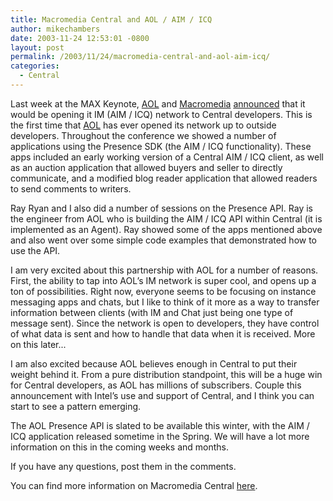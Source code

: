 ```yaml
---
title: Macromedia Central and AOL / AIM / ICQ
author: mikechambers
date: 2003-11-24 12:53:01 -0800
layout: post
permalink: /2003/11/24/macromedia-central-and-aol-aim-icq/
categories:
  - Central
---
```



Last week at the MAX Keynote, [AOL][1] and [Macromedia][2] [announced][3] that it would be opening it IM (AIM / ICQ) network to Central developers. This is the first time that [AOL][4] has ever opened its network up to outside developers. Throughout the conference we showed a number of applications using the Presence SDK (the AIM / ICQ functionality). These apps included an early working version of a Central AIM / ICQ client, as well as an auction application that allowed buyers and seller to directly communicate, and a modified blog reader application that allowed readers to send comments to writers.

Ray Ryan and I also did a number of sessions on the Presence API. Ray is the engineer from AOL who is building the AIM / ICQ API within Central (it is implemented as an Agent). Ray showed some of the apps mentioned above and also went over some simple code examples that demonstrated how to use the API.

I am very excited about this partnership with AOL for a number of reasons. First, the ability to tap into AOL&#8217;s IM network is super cool, and opens up a ton of possibilities. Right now, everyone seems to be focusing on instance messaging apps and chats, but I like to think of it more as a way to transfer information between clients (with IM and Chat just being one type of message sent). Since the network is open to developers, they have control of what data is sent and how to handle that data when it is received. More on this later...

I am also excited because AOL believes enough in Central to put their weight behind it. From a pure distribution standpoint, this will be a huge win for Central developers, as AOL has millions of subscribers. Couple this announcement with Intel&#8217;s use and support of Central, and I think you can start to see a pattern emerging.

The AOL Presence API is slated to be available this winter, with the AIM / ICQ application released sometime in the Spring. We will have a lot more information on this in the coming weeks and months.

If you have any questions, post them in the comments.

You can find more information on Macromedia Central [here][5].

 [1]: http://media.aoltimewarner.com/media/newmedia/cb_press_view.cfm?release_num=55253603
 [2]: http://www.macromedia.com/macromedia/proom/pr/2003/partner_aol.html
 [3]: http://www.macromedia.com/devnet/max2003/day_one/general_sess01.html
 [4]: http://www.aol.com
 [5]: http://www.macromedia.com/devnet/central/